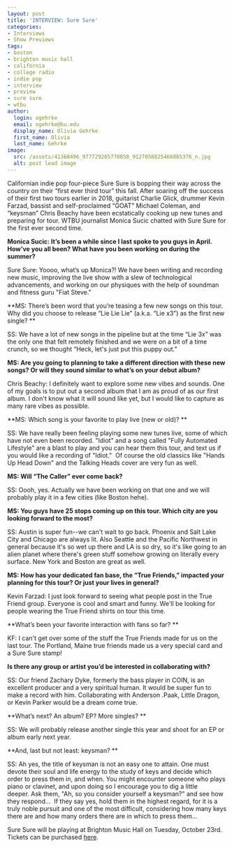 ```yaml
---
layout: post
title: 'INTERVIEW: Sure Sure'
categories:
- Interviews
- Show Previews
tags:
- boston
- brighton music hall
- california
- college radio
- indie pop
- interview
- preview
- sure sure
- wtbu
author:
  login: ogehrke
  email: ogehrke@bu.edu
  display_name: Olivia Gehrke
  first_name: Olivia
  last_name: Gehrke
image:
  src: /assets/41368496_977729265770858_9127058825466085376_n.jpg
  alt: post lead image
---
```


Californian indie pop four-piece Sure Sure is bopping their way across the country on their “first ever third tour” this fall. After soaring off the success of their first two tours earlier in 2018, guitarist Charlie Glick, drummer Kevin Farzad, bassist and self-proclaimed “GOAT” Michael Coleman, and “keysman” Chris Beachy have been ecstatically cooking up new tunes and preparing for tour. WTBU journalist Monica Sucic chatted with Sure Sure for the first ever second time.   

**Monica Sucic: It’s been a while since I last spoke to you guys in April. How’ve you all been? What have you been working on during the summer?**

Sure Sure: Yoooo, what’s up Monica?! We have been writing and recording new music, improving the live show with a slew of technological advancements, and working on our physiques with the help of soundman and fitness guru "Fiat Steve."

**MS: There’s been word that you’re teasing a few new songs on this tour. Why did you choose to release “Lie Lie Lie” (a.k.a. “Lie x3”) as the first new single? **

SS: We have a lot of new songs in the pipeline but at the time “Lie 3x” was the only one that felt remotely finished and we were on a bit of a time crunch, so we thought “Heck, let's just put this puppy out.”

**MS: Are you going to planning to take a different direction with these new songs? Or will they sound similar to what’s on your debut album?**

Chris Beachy: I definitely want to explore some new vibes and sounds. One of my goals is to put out a second album that I am as proud of as our first album. I don't know what it will sound like yet, but I would like to capture as many rare vibes as possible.

**MS: Which song is your favorite to play live (new or old)? **

SS: We have really been feeling playing some new tunes live, some of which have not even been recorded. "Idiot" and a song called "Fully Automated Lifestyle" are a blast to play and you can hear them this tour, and text us if you would like a recording of "Idiot."  Of course the old classics like "Hands Up Head Down" and the Talking Heads cover are very fun as well.   

**MS: Will “The Caller” ever come back?**

SS: Oooh, yes. Actually we have been working on that one and we will probably play it in a few cities (like Boston hehe).

  
**MS: You guys have 25 stops coming up on this tour. Which city are you looking forward to the most?**

SS: Austin is super fun--we can't wait to go back. Phoenix and Salt Lake City and Chicago are always lit. Also Seattle and the Pacific Northwest in general because it's so wet up there and LA is so dry, so it's like going to an alien planet where there's green stuff somehow growing on literally every surface. New York and Boston are great as well.

**MS: How has your dedicated fan base, the “True Friends,” impacted your planning for this tour? Or just your lives in general?**

Kevin Farzad: I just look forward to seeing what people post in the True Friend group. Everyone is cool and smart and funny. We'll be looking for people wearing the True Friend shirts on tour this time.

**What’s been your favorite interaction with fans so far? **

KF: I can't get over some of the stuff the True Friends made for us on the last tour. The Portland, Maine true friends made us a very special card and a Sure Sure stamp!

**Is there any group or artist you’d be interested in collaborating with?**

SS: Our friend Zachary Dyke, formerly the bass player in COIN, is an excellent producer and a very spiritual human. It would be super fun to make a record with him. Collaborating with Anderson .Paak, Little Dragon, or Kevin Parker would be a dream come true.

**What’s next? An album? EP? More singles? **

SS: We will probably release another single this year and shoot for an EP or album early next year.

**And, last but not least: keysman? **

SS: Ah yes, the title of keysman is not an easy one to attain. One must devote their soul and life energy to the study of keys and decide which order to press them in, and when. You might encounter someone who plays piano or clavinet, and upon doing so I encourage you to dig a little deeper. Ask them, "Ah, so you consider yourself a keysman?" and see how they respond...  If they say yes, hold them in the highest regard, for it is a truly noble pursuit and one of the most difficult, considering how many keys there are and how many orders there are in which to press them...

Sure Sure will be playing at Brighton Music Hall on Tuesday, October 23rd. Tickets can be purchased [here](https://www.ticketmaster.com/sure-sure-brighton-music-hall-boston-ma/venueartist/9089/2416291).
